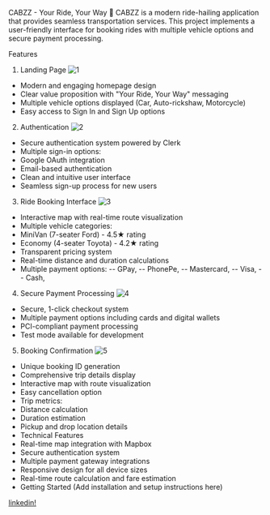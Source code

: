 CABZZ - Your Ride, Your Way 🚗
CABZZ is a modern ride-hailing application that provides seamless transportation services. This project implements a user-friendly interface for booking rides with multiple vehicle options and secure payment processing.

Features
1. Landing Page
![1](https://github.com/user-attachments/assets/6a6e8a51-0d67-4e66-8e7e-79ae47bc057e)


- Modern and engaging homepage design
- Clear value proposition with "Your Ride, Your Way" messaging
- Multiple vehicle options displayed (Car, Auto-rickshaw, Motorcycle)
- Easy access to Sign In and Sign Up options

2. Authentication
![2](https://github.com/user-attachments/assets/f16e2985-24ac-4665-a85e-4b8f8aa13d07)


- Secure authentication system powered by Clerk
- Multiple sign-in options:
- Google OAuth integration
- Email-based authentication
- Clean and intuitive user interface
- Seamless sign-up process for new users

3. Ride Booking Interface
![3](https://github.com/user-attachments/assets/78e2448d-63c0-483b-aa52-8b1d889e7689)


- Interactive map with real-time route visualization
- Multiple vehicle categories:
- MiniVan (7-seater Ford) - 4.5★ rating
- Economy (4-seater Toyota) - 4.2★ rating
- Transparent pricing system
- Real-time distance and duration calculations
- Multiple payment options:
-- GPay, 
-- PhonePe,
-- Mastercard,
-- Visa,
-- Cash,

4. Secure Payment Processing
![4](https://github.com/user-attachments/assets/b70ca363-831f-4cb5-91ac-18ab08253aa9)


- Secure, 1-click checkout system
- Multiple payment options including cards and digital wallets
- PCI-compliant payment processing
- Test mode available for development

5. Booking Confirmation
![5](https://github.com/user-attachments/assets/9af34871-c0a1-4d91-a46c-1d2a6c628d93)


- Unique booking ID generation
- Comprehensive trip details display
- Interactive map with route visualization
- Easy cancellation option
- Trip metrics:
- Distance calculation
- Duration estimation
- Pickup and drop location details
- Technical Features
- Real-time map integration with Mapbox
- Secure authentication system
- Multiple payment gateway integrations
- Responsive design for all device sizes
- Real-time route calculation and fare estimation
- Getting Started
(Add installation and setup instructions here)

[linkedin!](http://linkedin.com/in/almaash-alam-a96a291ab)

